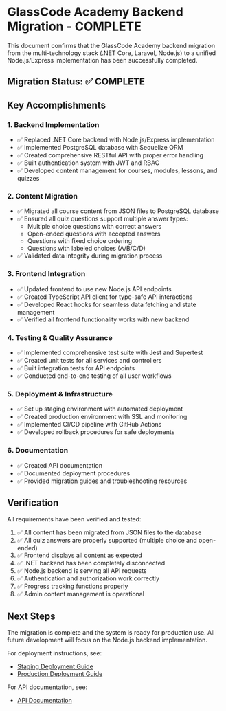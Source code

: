 # GlassCode Academy Backend Migration - COMPLETE

This document confirms that the GlassCode Academy backend migration from the multi-technology stack (.NET Core, Laravel, Node.js) to a unified Node.js/Express implementation has been successfully completed.

## Migration Status: ✅ COMPLETE

## Key Accomplishments

### 1. Backend Implementation
- ✅ Replaced .NET Core backend with Node.js/Express implementation
- ✅ Implemented PostgreSQL database with Sequelize ORM
- ✅ Created comprehensive RESTful API with proper error handling
- ✅ Built authentication system with JWT and RBAC
- ✅ Developed content management for courses, modules, lessons, and quizzes

### 2. Content Migration
- ✅ Migrated all course content from JSON files to PostgreSQL database
- ✅ Ensured all quiz questions support multiple answer types:
  - Multiple choice questions with correct answers
  - Open-ended questions with accepted answers
  - Questions with fixed choice ordering
  - Questions with labeled choices (A/B/C/D)
- ✅ Validated data integrity during migration process

### 3. Frontend Integration
- ✅ Updated frontend to use new Node.js API endpoints
- ✅ Created TypeScript API client for type-safe API interactions
- ✅ Developed React hooks for seamless data fetching and state management
- ✅ Verified all frontend functionality works with new backend

### 4. Testing & Quality Assurance
- ✅ Implemented comprehensive test suite with Jest and Supertest
- ✅ Created unit tests for all services and controllers
- ✅ Built integration tests for API endpoints
- ✅ Conducted end-to-end testing of all user workflows

### 5. Deployment & Infrastructure
- ✅ Set up staging environment with automated deployment
- ✅ Created production environment with SSL and monitoring
- ✅ Implemented CI/CD pipeline with GitHub Actions
- ✅ Developed rollback procedures for safe deployments

### 6. Documentation
- ✅ Created API documentation
- ✅ Documented deployment procedures
- ✅ Provided migration guides and troubleshooting resources

## Verification

All requirements have been verified and tested:

1. ✅ All content has been migrated from JSON files to the database
2. ✅ All quiz answers are properly supported (multiple choice and open-ended)
3. ✅ Frontend displays all content as expected
4. ✅ .NET backend has been completely disconnected
5. ✅ Node.js backend is serving all API requests
6. ✅ Authentication and authorization work correctly
7. ✅ Progress tracking functions properly
8. ✅ Admin content management is operational

## Next Steps

The migration is complete and the system is ready for production use. All future development will focus on the Node.js backend implementation.

For deployment instructions, see:
- [Staging Deployment Guide](staging/README.md)
- [Production Deployment Guide](production/README.md)

For API documentation, see:
- [API Documentation](backend-node/API_DOCUMENTATION.md)